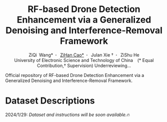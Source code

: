 
<h1 align='center'>RF-based Drone Detection
Enhancement via a Generalized Denoising and
Interference-Removal Framework</h1>
<div align="center">
  <a target="_blank">ZiQi&ensp;Wang*</a>&ensp;<b>&middot;</b>&ensp;
  <a href="https://294coder.github.io/" target="_blank">ZiHan&nbsp;Cao*</a>&ensp;<b>&middot;</b>&ensp;
  <a target="_blank">Julan&nbsp;Xie &dagger;</a>&ensp;<b>&middot;</b>&ensp;
  <a target="_blank">ZiShu&nbsp;He</a><br>
  University of Electronic Science and Technology of China&emsp;(* Equal Contribution,&dagger; Supervision)
  <a> Underreviewing... </a>
</div>

Official repository of RF-based Drone Detection Enhancement via a Generalized Denoising and Interference-Removal Framework.

# Dataset Descriptions
2024/1/29: *Dataset and instructions will be soon available.*:fire:

